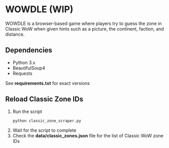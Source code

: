 # WOWDLE (WIP)
WOWDLE is a browser-based game where players try to guess the zone in Classic WoW when given hints such as a picture, the continent, faction, and distance.


## Dependencies
- Python 3.x
- BeautifulSoup4 
- Requests

See __requirements.txt__ for exact versions


## Reload Classic Zone IDs
1. Run the script
    ```
    python classic_zone_scraper.py
    ```
2. Wait for the script to complete
3. Check the __data/classic_zones.json__ file for the list of Classic WoW zone IDs